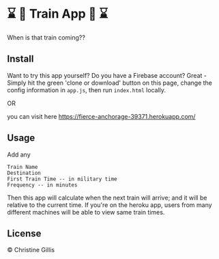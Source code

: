 # :hourglass: :train2: Train App :train2: :hourglass:

 When is that train coming??

## Install
Want to try this app yourself? Do you have a Firebase account? Great - Simply hit the green 'clone or download' button on this page, change the config information in ```app.js```, then run ```index.html``` locally.

OR 

you can visit here https://fierce-anchorage-39371.herokuapp.com/

## Usage

Add any 
```
Train Name
Destination
First Train Time -- in military time
Frequency -- in minutes
```

Then this app will calculate when the next train will arrive; and it will be relative to the current time.
If you're on the heroku app, users from many different machines will be able to view same train times.

## License

© Christine Gillis
